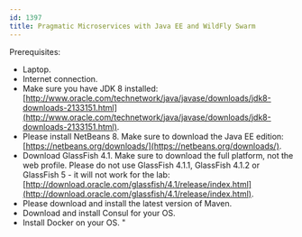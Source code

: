 ```yaml
---
id: 1397
title: Pragmatic Microservices with Java EE and WildFly Swarm
---
```


Prerequisites:
* Laptop.
* Internet connection.
* Make sure you have JDK 8 installed: [http://www.oracle.com/technetwork/java/javase/downloads/jdk8-downloads-2133151.html](http://www.oracle.com/technetwork/java/javase/downloads/jdk8-downloads-2133151.html).
* Please install NetBeans 8. Make sure to download the Java EE edition: [https://netbeans.org/downloads/](https://netbeans.org/downloads/).
* Download GlassFish 4.1. Make sure to download the full platform, not the web profile. Please do not use GlassFish 4.1.1, GlassFish 4.1.2 or GlassFish 5 - it will not work for the lab: [http://download.oracle.com/glassfish/4.1/release/index.html](http://download.oracle.com/glassfish/4.1/release/index.html).
* Please download and install the latest version of Maven.
* Download and install Consul for your OS.
* Install Docker on your OS. "
